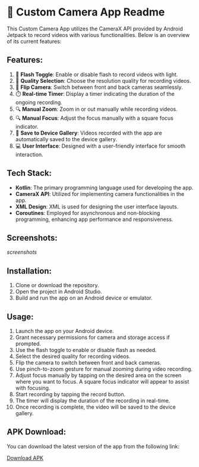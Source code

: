 # 📸 Custom Camera App Readme

This Custom Camera App utilizes the CameraX API provided by Android Jetpack to record videos with various functionalities. Below is an overview of its current features:

## Features:

1. 🔦 **Flash Toggle**: Enable or disable flash to record videos with light.
2. 🎥 **Quality Selection**: Choose the resolution quality for recording videos.
3. 🔄 **Flip Camera**: Switch between front and back cameras seamlessly.
4. ⏱️ **Real-time Timer**: Display a timer indicating the duration of the ongoing recording.
5. 🔍 **Manual Zoom**: Zoom in or out manually while recording videos.
6. 🔍 **Manual Focus**: Adjust the focus manually with a square focus indicator.
7. 💾 **Save to Device Gallery**: Videos recorded with the app are automatically saved to the device gallery.
8. 💻 **User Interface**: Designed with a user-friendly interface for smooth interaction.

## Tech Stack:

- **Kotlin**: The primary programming language used for developing the app.
- **CameraX API**: Utilized for implementing camera functionalities in the app.
- **XML Design**: XML is used for designing the user interface layouts.
- **Coroutines**: Employed for asynchronous and non-blocking programming, enhancing app performance and responsiveness.
  
## Screenshots:

*screenshots*

## Installation:

1. Clone or download the repository.
2. Open the project in Android Studio.
3. Build and run the app on an Android device or emulator.

## Usage:

1. Launch the app on your Android device.
2. Grant necessary permissions for camera and storage access if prompted.
3. Use the flash toggle to enable or disable flash as needed.
4. Select the desired quality for recording videos.
5. Flip the camera to switch between front and back cameras.
6. Use pinch-to-zoom gesture for manual zooming during video recording.
7. Adjust focus manually by tapping on the desired area on the screen where you want to focus. A square focus indicator will appear to assist with focusing.
8. Start recording by tapping the record button.
9. The timer will display the duration of the recording in real-time.
10. Once recording is complete, the video will be saved to the device gallery.

## APK Download:

You can download the latest version of the app from the following link:

[Download APK](link_to_attach)

